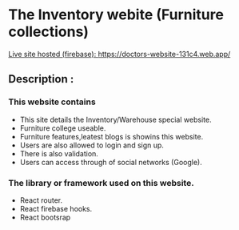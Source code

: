 # The Inventory webite (Furniture collections)

<a href="https://doctors-website-131c4.web.app/">Live site hosted (firebase): https://doctors-website-131c4.web.app/</a>

## Description :

<h3>This website contains</h3>
<ul>
    <li>This site details the Inventory/Warehouse special website.</li>
    <li>Furniture college useable.</li>
    <li>Furniture features,leatest blogs is showins this website.</li>
    <li>Users are also allowed to login and sign up.</li>
    <li>There is also validation.</li>
    <li>Users can access through of social networks (Google).</li>
</ul>

<h3>The library or framework used on this website.</h3>
<ul>
    <li>React router.</li>
    <li>React firebase hooks.</li>
    <li>React bootsrap</li>
</ul>